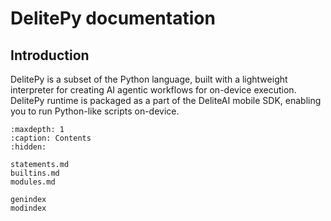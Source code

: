 # DelitePy documentation

## Introduction

DelitePy is a subset of the Python language, built with a lightweight interpreter for creating
AI agentic workflows for on-device execution. DelitePy runtime is packaged as a part of the
DeliteAI mobile SDK, enabling you to run Python-like scripts on-device.

```{toctree}
:maxdepth: 1
:caption: Contents
:hidden:

statements.md
builtins.md
modules.md

genindex
modindex
```
